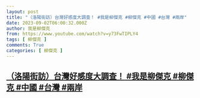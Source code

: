 ```yaml
---
layout: post
title: "（洛陽街訪）台灣好感度大調查！ #我是柳傑克 #柳傑克 #中國 #台灣 #兩岸"
date: 2023-09-02T06:00:32.000Z
author: 我是柳傑克
from: https://www.youtube.com/watch?v=y73FwTIPLY4
tags: [ 柳傑克 ]
comments: True
categories: [ 柳傑克 ]
---
```

<!--1693634432000-->
[（洛陽街訪）台灣好感度大調查！ #我是柳傑克 #柳傑克 #中國 #台灣 #兩岸](https://www.youtube.com/watch?v=y73FwTIPLY4)
------

<div>

</div>
